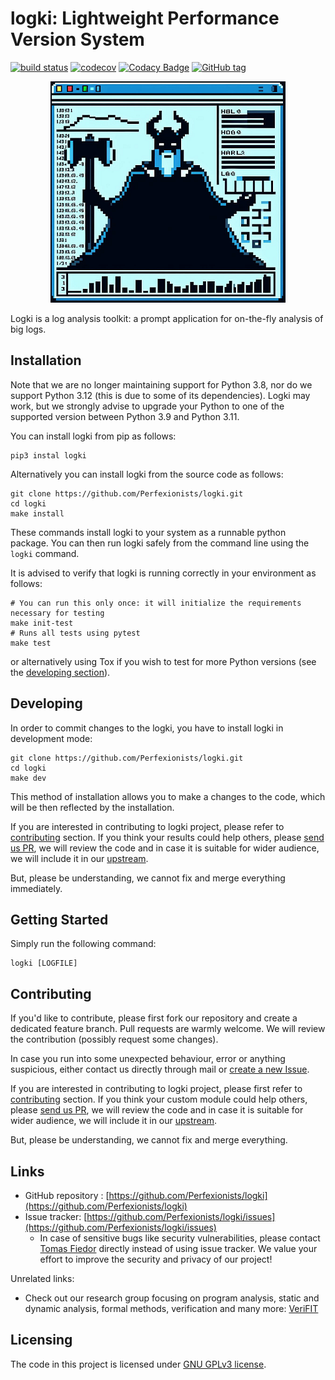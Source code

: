 # logki: Lightweight Performance Version System

[![build status](https://github.com/Perfexionists/logki/actions/workflows/ubuntu.yml/badge.svg)](https://github.com/Perfexionists/logki/actions)
[![codecov](https://codecov.io/gh/Perfexionists/logki/graph/badge.svg?token=3x4Luodr84)](https://codecov.io/gh/Perfexionists/logki)
[![Codacy Badge](https://app.codacy.com/project/badge/Grade/a704486b4679442cb2a53173475f79ca)](https://app.codacy.com/gh/Perfexionists/logki/dashboard?utm_source=gh&utm_medium=referral&utm_content=&utm_campaign=Badge_grade)
[![GitHub tag](https://img.shields.io/github/tag/Perfexionists/logki.svg)](https://github.com/Perfexionists/logki)


<p align="center">
  <img src="https://raw.githubusercontent.com/Perfexionists/logki/devel/figs/logo.png">
</p>

Logki is a log analysis toolkit: a prompt application for on-the-fly analysis of big logs.

## Installation

Note that we are no longer maintaining support for Python 3.8, nor do we support Python 3.12
(this is due to some of its dependencies). Logki may work, but we strongly advise to upgrade your 
Python to one of the supported version between Python 3.9 and Python 3.11.

You can install logki from pip as follows:

    pip3 instal logki 

Alternatively you can install logki from the source code as follows:

    git clone https://github.com/Perfexionists/logki.git
    cd logki
    make install

These commands install logki to your system as a runnable python package. You can then run logki
safely from the command line using the `logki` command. 

It is advised to verify that logki is running correctly in your environment as follows:

    # You can run this only once: it will initialize the requirements necessary for testing
    make init-test
    # Runs all tests using pytest
    make test

or alternatively using Tox if you wish to test for more Python versions 
(see the [developing section](#developing)).

## Developing

In order to commit changes to the logki, you have to install logki in development mode:

    git clone https://github.com/Perfexionists/logki.git
    cd logki
    make dev

This method of installation allows you to make a changes to the code, which will be then reflected
by the installation.

If you are interested in contributing to logki project, please refer to
[contributing](CONTRIBUTING) section. If you think your results could help others, please [send us
PR](https://github.com/Perfexionists/logki/pull/new/develop), we will review the code and in case it is
suitable for wider audience, we will include it in our [upstream](https://github.com/Perfexionists/logki).

But, please be understanding, we cannot fix and merge everything immediately.

## Getting Started

Simply run the following command:

    logki [LOGFILE]

Contributing
------------

If you'd like to contribute, please first fork our repository and create a dedicated feature branch. Pull requests are
warmly welcome. We will review the contribution (possibly request some changes).

In case you run into some unexpected behaviour, error or anything suspicious, either contact us
directly through mail or [create a new Issue](https://github.com/Perfexionists/logki/issues/new).

If you are interested in contributing to logki project, please first refer to
[contributing](Contributing.md) section. If you think your custom module could help others, please
[send us PR](https://github.com/Perfexionists/logki/pull/new/develop), we will review the code and in case
it is suitable for wider audience, we will include it in our
[upstream](https://github.com/Perfexionists/logki).

But, please be understanding, we cannot fix and merge everything.

Links
-----

-   GitHub repository : [https://github.com/Perfexionists/logki](https://github.com/Perfexionists/logki)
-   Issue tracker: [https://github.com/Perfexionists/logki/issues](https://github.com/Perfexionists/logki/issues)
    -   In case of sensitive bugs like security vulnerabilities, please
        contact [Tomas Fiedor](mailto:TomasFiedor@gmail.com) directly
        instead of using issue tracker. We value your effort to improve the security and privacy of our project!

Unrelated links:

-   Check out our research group focusing on program analysis, static and dynamic analysis, formal methods, verification
    and many more: [VeriFIT](http://www.fit.vutbr.cz/research/groups/verifit/index.php.en)

Licensing
---------

The code in this project is licensed under [GNU GPLv3 license](https://github.com/Perfexionists/logki/blob/devel/LICENSE).